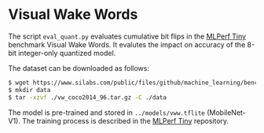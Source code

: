 # Visual Wake Words

The script `eval_quant.py` evaluates cumulative bit flips in the [MLPerf Tiny](https://github.com/mlcommons/tiny) benchmark Visual Wake Words. It evalutes the impact on accuracy of the 8-bit integer-only quantized model.

The dataset can be downloaded as follows:

```bash
$ wget https://www.silabs.com/public/files/github/machine_learning/benchmarks/datasets/vw_coco2014_96.tar.gz
$ mkdir data
$ tar -xzvf ./vw_coco2014_96.tar.gz -C ./data
```

The model is pre-trained and stored in `../models/vww.tflite` (MobileNet-V1). The training process is described in the [MLPerf Tiny](https://github.com/mlcommons/tiny) repository.

```bash

